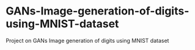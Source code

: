 # GANs-Image-generation-of-digits-using-MNIST-dataset
Project on GANs Image generation of digits using MNIST dataset
